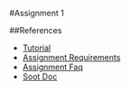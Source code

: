 #Assignment 1

##References
- [Tutorial](../../../References/workshop1/Tutorial_1.pdf)
- [Assignment Requirements](https://course.cse.ust.hk/comp5111/assignment/assignment1.html)
- [Assignment Faq](http://sccpu2.cse.ust.hk/wurongxin/faq.html)
- [Soot Doc](https://course.cse.ust.hk/comp5111/assignment/soot_tutorials/index.html)
